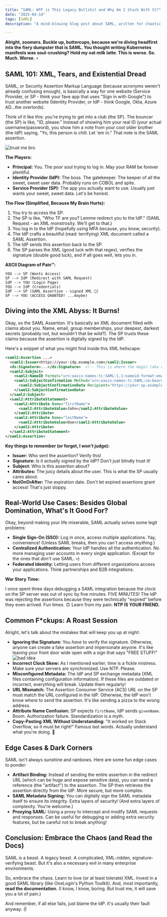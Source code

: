 ```yaml
---
title: "SAML: WTF is This Legacy Bullshit and Why Am I Stuck With It?"
date: "2025-04-14"
tags: [SAML]
description: "A mind-blowing blog post about SAML, written for chaotic Gen Z engineers who'd rather be doomscrolling than configuring XML."

---
```


**Alright, zoomers. Buckle up, buttercups, because we're diving headfirst into the fiery dumpster that is SAML. You thought writing Kubernetes manifests was soul-crushing? Hold my oat milk latte. This is worse. So. Much. Worse.** 💀

## SAML 101: XML, Tears, and Existential Dread

SAML, or Security Assertion Markup Language (because acronyms weren't already confusing enough), is basically a way for one website (Service Provider, or SP - think your fave app that uses "Sign in with Google") to trust another website (Identity Provider, or IdP - think Google, Okta, Azure AD...the overlords).

Think of it like this: you're trying to get into a club (the SP). The bouncer (the SP) is like, "ID, please." Instead of showing him your real ID (your actual username/password), you show him a note from your cool older brother (the IdP) saying, "Yo, this person is chill. Let 'em in." That note is the SAML assertion.

![trust me bro](https://i.imgflip.com/30b1gx.jpg)

**The Players:**

*   **Principal:** You. The poor soul trying to log in. May your RAM be forever plentiful.
*   **Identity Provider (IdP):** The boss. The gatekeeper. The keeper of all the sweet, sweet user data. Probably runs on COBOL and spite.
*   **Service Provider (SP):** The app you actually want to use. Usually just wants your sweet, sweet data. Let's be honest.

**The Flow (Simplified, Because My Brain Hurts):**

1.  You try to access the SP.
2.  The SP is like, "Who TF are you? Lemme redirect you to the IdP." (SAML Request - an XML monstrosity. We'll get to that.)
3.  You log in to the IdP (hopefully using MFA because, you know, security).
4.  The IdP crafts a beautiful (read: terrifying) XML document called a SAML Assertion.
5.  The IdP sends this assertion back to the SP.
6.  The SP parses the XML (good luck with that regex), verifies the signature (double good luck), and if all goes well, lets you in.

**ASCII Diagram of Pain™:**

```
YOU --> SP (Wants Access)
SP --> IdP (Redirect with SAML Request)
IdP --> YOU (Login Page)
YOU --> IdP (Credentials)
IdP --> SP (SAML Assertion - signed XML 🤢)
SP --> YOU (ACCESS GRANTED! ...maybe)
```

## Diving into the XML Abyss: It Burns!

Okay, so the SAML Assertion. It's basically an XML document filled with claims about you. Name, email, group memberships, your deepest, darkest secrets (probably not, but wouldn't that be wild?). The SP trusts these claims because the assertion is digitally signed by the IdP.

Here's a snippet of what you might find inside this XML hellscape:

```xml
<saml2:Assertion ...>
  <saml2:Issuer>https://your-idp.example.com</saml2:Issuer>
  <ds:Signature>...</ds:Signature>  <!-- This is where the magic (aka cryptography) happens -->
  <saml2:Subject>
    <saml2:NameID Format="urn:oasis:names:tc:SAML:1.1:nameid-format:emailAddress">user@example.com</saml2:NameID>
    <saml2:SubjectConfirmation Method="urn:oasis:names:tc:SAML:cm:bearer">
      <saml2:SubjectConfirmationData Recipient="https://your-sp.example.com/acs" NotOnOrAfter="2025-04-14T14:00:00Z"/>
    </saml2:SubjectConfirmationData>
  </saml2:Subject>
  <saml2:AttributeStatement>
    <saml2:Attribute Name="firstName">
      <saml2:AttributeValue>John</saml2:AttributeValue>
    </saml2:Attribute>
    <saml2:Attribute Name="lastName">
      <saml2:AttributeValue>Doe</saml2:AttributeValue>
    </saml2:Attribute>
  </saml2:AttributeStatement>
</saml2:Assertion>
```

**Key things to remember (or forget, I won't judge):**

*   **Issuer:** Who sent the assertion? Verify this!
*   **Signature:** Is it actually signed by the IdP? Don't just blindly trust it!
*   **Subject:** Who is this assertion about?
*   **Attributes:** The juicy details about the user. This is what the SP usually cares about.
*   **NotOnOrAfter:** The expiration date. Don't let expired assertions grant access! That's just sloppy.

## Real-World Use Cases: Besides Global Domination, What's It Good For?

Okay, beyond making your life miserable, SAML actually solves some legit problems:

*   **Single Sign-On (SSO):** Log in once, access multiple applications. Yay, convenience! (Unless SAML breaks, then you can't access *anything*.)
*   **Centralized Authentication:** Your IdP handles all the authentication. No more managing user accounts in every single application. (Except for the ones that *don't* use SAML. 💀)
*   **Federated Identity:** Letting users from different organizations access your applications. Think partnerships and B2B integrations.

**War Story Time:**

I once spent three days debugging a SAML integration because the clock on the SP server was out of sync by five minutes. FIVE MINUTES! The IdP was rejecting the assertions because they were technically "expired" before they even arrived. Fun times. 🙃 Learn from my pain: **NTP IS YOUR FRIEND.**

## Common F\*ckups: A Roast Session

Alright, let's talk about the mistakes that will keep you up at night:

*   **Ignoring the Signature:** You *have* to verify the signature. Otherwise, anyone can create a fake assertion and impersonate anyone. It's like leaving your front door wide open with a sign that says "FREE STUFF!"
    ![bad idea](https://i.kym-cdn.com/photos/images/newsfeed/001/355/033/56c.png)
*   **Incorrect Clock Skew:** As I mentioned earlier, time is a fickle mistress. Make sure your servers are synchronized. Use NTP. Please.
*   **Misconfigured Metadata:** The IdP and SP exchange metadata (XML files containing configuration information). If these files are outdated or incorrect, everything will break. Update them regularly!
*   **URL Mismatch:** The Assertion Consumer Service (ACS) URL on the SP must match the URL configured in the IdP. Otherwise, the IdP won't know where to send the assertion. It's like sending a pizza to the wrong address.
*   **Attribute Name Confusion:** SP expects `firstName`, IdP sends `givenName`. Boom. Authorization failure. Standardization is a myth.
*   **Copy-Pasting XML Without Understanding:** "It worked on Stack Overflow, so it must be right!" Famous last words. Actually understand what you're doing. 🙏

## Edge Cases & Dark Corners

SAML isn't always sunshine and rainbows. Here are some fun edge cases to ponder:

*   **Artifact Binding:** Instead of sending the entire assertion in the redirect URL (which can be huge and expose sensitive data), you can send a reference (the "artifact") to the assertion. The SP then retrieves the assertion directly from the IdP. More secure, but more complex.
*   **SAML Metadata Signing:** You can digitally sign the SAML metadata itself to ensure its integrity. Extra layers of security! (And extra layers of complexity. You're welcome.)
*   **Proxying SAML:** Using a proxy to intercept and modify SAML requests and responses. Can be useful for debugging or adding extra security features, but be careful not to break anything!

## Conclusion: Embrace the Chaos (and Read the Docs)

SAML is a beast. A legacy beast. A complicated, XML-ridden, signature-verifying beast. But it's also a necessary evil in many enterprise environments.

So, embrace the chaos. Learn to love (or at least tolerate) XML. Invest in a good SAML library (like OneLogin's Python Toolkit). And, most importantly, **read the documentation.** (I know, I know, boring. But trust me, it will save you a lot of pain.)

And remember, if all else fails, just blame the IdP. It's usually their fault anyway. ✌️
